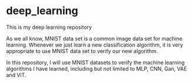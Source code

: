 # deep_learning
This is my deep learning repository 

As we all know, MNIST data set is a common image data set for machine learning. Whenever we just learn a new classification algorithm, it is very appropriate to use MNIST data set to verify our new algorithm.

In this repository, I will use MNIST datasets to verify the machine learning algorithms I have learned, including but not limited to MLP, CNN, Gan, VAE and ViT.
